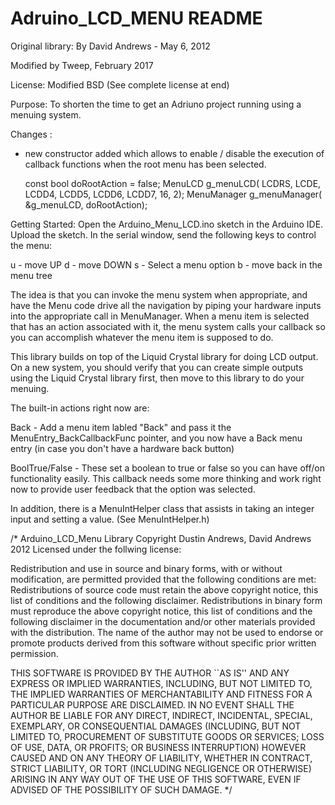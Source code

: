 # Adruino_LCD_MENU README

Original library: By David Andrews - May 6, 2012

Modified by Tweep, February 2017

License: Modified BSD (See complete license at end)

Purpose: To shorten the time to get an Adriuno project running using a menuing system.


Changes : 
 - new constructor added which allows to enable / disable the execution of callback functions when the root 
   menu has been selected.  

    const bool doRootAction = false;
    MenuLCD g_menuLCD( LCDRS, LCDE, LCDD4, LCDD5, LCDD6, LCDD7, 16, 2);
    MenuManager g_menuManager( &g_menuLCD, doRootAction); 


Getting Started: Open the Arduino_Menu_LCD.ino sketch in the Arduino IDE.  Upload the sketch.  In the serial window, send the following keys to control the menu:

u - move UP
d - move DOWN
s - Select a menu option
b - move back in the menu tree

The idea is that you can invoke the menu system when appropriate, and have the Menu code drive all the navigation by piping your hardware inputs into the appropriate call in MenuManager.  When a menu item is selected that has an action associated with it, the menu system calls your callback so you can accomplish whatever the menu item is supposed to do.

This library builds on top of the Liquid Crystal library for doing LCD output.  On a new system, you should verify that you can create simple outputs using the Liquid Crystal library first, then move to this library to do your menuing.

The built-in actions right now are:

Back - Add a menu item labled "Back" and pass it the MenuEntry_BackCallbackFunc pointer, and you now have a Back menu entry (in case you don't have a hardware back button)

BoolTrue/False - These set a boolean to true or false so you can have off/on functionality easily.  This callback needs some more thinking and work right now to provide user feedback that the option was selected.


In addition, there is a MenuIntHelper class that assists in taking an integer input and setting a value. (See MenuIntHelper.h)


/*
 Arduino_LCD_Menu Library
Copyright Dustin Andrews, David Andrews 2012 
Licensed under the follwing license:

Redistribution and use in source and binary forms, with or without modification, are permitted provided that the 
following conditions are met:
Redistributions of source code must retain the above copyright notice, this list of conditions and the following disclaimer. 
Redistributions in binary form must reproduce the above copyright notice, this list of conditions and the following disclaimer 
in the documentation and/or other materials provided with the distribution. 
The name of the author may not be used to endorse or promote products derived from this software without specific prior written permission. 

THIS SOFTWARE IS PROVIDED BY THE AUTHOR ``AS IS'' AND ANY EXPRESS OR IMPLIED WARRANTIES, INCLUDING, BUT NOT LIMITED TO, 
THE IMPLIED WARRANTIES OF MERCHANTABILITY AND FITNESS FOR A PARTICULAR PURPOSE ARE DISCLAIMED. IN NO EVENT SHALL THE 
AUTHOR BE LIABLE FOR ANY DIRECT, INDIRECT, INCIDENTAL, SPECIAL, EXEMPLARY, OR CONSEQUENTIAL DAMAGES (INCLUDING, BUT NOT 
LIMITED TO, PROCUREMENT OF SUBSTITUTE GOODS OR SERVICES; LOSS OF USE, DATA, OR PROFITS; OR BUSINESS INTERRUPTION) HOWEVER 
CAUSED AND ON ANY THEORY OF LIABILITY, WHETHER IN CONTRACT, STRICT LIABILITY, OR TORT (INCLUDING NEGLIGENCE OR OTHERWISE) 
ARISING IN ANY WAY OUT OF THE USE OF THIS SOFTWARE, EVEN IF ADVISED OF THE POSSIBILITY OF SUCH DAMAGE.
*/
